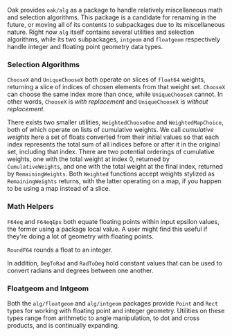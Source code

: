 Oak provides `oak/alg` as a package to handle relatively miscellaneous math and selection algorithms. This package is a candidate for renaming in the future, or moving all of its contents to subpackages due to its miscellaneous nature. Right now `alg` itself contains several utilities and selection algorithms, while its two subpackages, `intgeom` and `floatgeom` respectively handle integer and floating point geometry data types. 

### Selection Algorithms

`ChooseX` and `UniqueChooseX` both operate on slices of `float64` weights, returning a slice of indices of chosen elements from that weight set. `ChooseX` can choose the same index more than once, while `UniqueChooseX` cannot. In other words, `ChooseX` is _with replacement_ and `UniqueChooseX` is _without replacement_.

There exists two smaller utilities, `WeightedChooseOne` and `WeightedMapChoice`, both of which operate on lists of cumulative weights. We call _cumulative weights_ here a set of floats converted from their initial values so that each index represents the total sum of all indices before or after it in the original set, including that index. There are two potential orderings of cumulative weights, one with the total weight at index 0, returned by `CumulativeWeights`, and one with the total weight at the final index, returned by `RemainingWeights`. Both `Weighted` functions accept weights stylized as `RemainingWeights` returns, with the latter operating on a map, if you happen to be using a map instead of a slice.


### Math Helpers

`F64eq` and `F64eqEps` both equate floating points within input epsilon values, the former using a package local value. A user might find this useful if they're doing a lot of geometry with floating points.

`RoundF64` rounds a float to an integer.

In addition, `DegToRad` and `RadToDeg` hold constant values that can be used to convert radians and degrees between one another. 

### Floatgeom and Intgeom

Both the `alg/floatgeom` and `alg/intgeom` packages provide `Point` and `Rect` types for working with floating point and integer geometry. Utilities on these types range from arithmetic to angle manipulation, to dot and cross products, and is continually expanding. 